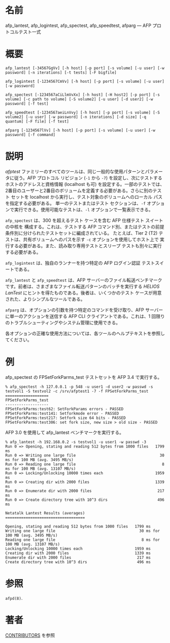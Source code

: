 # 名前

afp_lantest, afp_logintest, afp_spectest, afp_speedtest, afparg — AFP
プロトコルテスト一式

# 概要

`afp_lantest [-34567GgVv] [-h host] [-p port] [-s volume] [-u user] [-w
password] [-n iterations] [-t tests] [-F bigfile]`

`afp_logintest [-1234567CmVv] [-h host] [-p port] [-s volume] [-u user] [-w
password]`

`afp_spectest [-1234567aCiLlmVvXx] [-h host] [-H host2] [-p port] [-s
volume] [-c path to volume] [-S volume2] [-u user] [-d user2] [-w password]
[-f test]`

`afp_speedtest [-1234567aeiLnVvy] [-h host] [-p port] [-s volume] [-S
volume2] [-u user] [-w password] [-n iterations] [-d size] [-q quantum] [-F
file] [-f test]`

`afparg [-1234567lVv] [-h host] [-p port] [-s volume] [-u user] [-w
password] [-f command]`

# 説明

*afptest*
ファミリーのすべてのツールは、同じ一般的な使用パターンとパラメータに従う。AFP プロトコル リビジョン (`-1` から `-7`)
を設定し、次にテストするホストのアドレスと資格情報 (localhost も可)
を設定する。一部のテストでは、2番目のユーザーと2番目のボリュームを定義する必要がある。さらに別のテスト セットを localhost
から実行し、テスト対象のボリュームへのローカル パスを指定する必要がある。 単一のテストまたはテスト セクションは、`-f`
オプションで実行できる。使用可能なテストは、`-l` オプションで一覧表示できる。

`afp_spectest` は、300 を超えるテスト ケースを含む AFP 仕様テスト スイートの中核を 構成する。これは、テストする AFP
コマンド別、またはテストの前提条件別に分けられたテストセットに編成されている。 たとえば、Tier 2 (T2) テストは、共有ボリュームへのパスを示す
`-c` オプションを使用してホスト上で 実行する必要がある。また、読み取り専用テストとスリープ テストも別々に実行する必要がある。

`afp_logintest` は、独自のランナーを持つ特定の AFP ログイン認証 テストスイートである。

`afp_lantest` と `afp_speedtest` は、AFP
サーバーのファイル転送ベンチマークです。前者は、さまざまなファイル転送パターンのバッチを実行する *HELIOS LanTest*
にヒントを得たものである。後者は、いくつかのテスト ケースが用意された、よりシンプルなツールである。

`afparg` は、オプションの引数を持つ特定のコマンドを受け取り、AFP サーバーに単一のアクションを送信する AFP CLI
クライアントである。これは、1 回限りのトラブルシューティングやシステム管理に使用できる。

各オプションの正確な使用方法については、各ツールのヘルプテキストを参照してください。

# 例

afp_spectest の FPSetForkParms_test テストセットを AFP 3.4 で実行する。

    % afp_spectest -h 127.0.0.1 -p 548 -u user1 -d user2 -w passwd -s testvol1 -S testvol2 -c /srv/afptest1 -7 -f FPSetForkParms_test
    ===================
    FPSetForkParms_test
    -------------------
    FPSetForkParms:test62: SetForkParams errors - PASSED
    FPSetForkParms:test141: Setforkmode error - PASSED
    FPSetForkParms:test217: Setfork size 64 bits - PASSED
    FPSetForkParms:test306: set fork size, new size > old size - PASSED

AFP 3.0 を使用して afp_lantest ベンチマークを実行する。

    % afp_lantest -h 192.168.0.2 -s testvol1 -u user1 -w passwd -3
    Run 0 => Opening, stating and reading 512 bytes from 1000 files   1799 ms
    Run 0 => Writing one large file                                     30 ms for 100 MB (avg. 3495 MB/s)
    Run 0 => Reading one large file                                      8 ms for 100 MB (avg. 13107 MB/s)
    Run 0 => Locking/Unlocking 10000 times each                       1959 ms
    Run 0 => Creating dir with 2000 files                             1339 ms
    Run 0 => Enumerate dir with 2000 files                             217 ms
    Run 0 => Create directory tree with 10^3 dirs                      496 ms

    Netatalk Lantest Results (averages)
    ===================================

    Opening, stating and reading 512 bytes from 1000 files   1799 ms
    Writing one large file                                     30 ms for 100 MB (avg. 3495 MB/s)
    Reading one large file                                      8 ms for 100 MB (avg. 13107 MB/s)
    Locking/Unlocking 10000 times each                       1959 ms
    Creating dir with 2000 files                             1339 ms
    Enumerate dir with 2000 files                             217 ms
    Create directory tree with 10^3 dirs                      496 ms

# 参照

`afpd(8)`.

# 著者

[CONTRIBUTORS](https://netatalk.io/contributors) を参照
